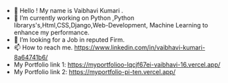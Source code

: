 - 👋  Hello ! My name is Vaibhavi Kumari .
- 👀 I’m currently working on Python ,Python librarys's,Html,CSS,Django,Web-Development, Machine Learning to enhance my performance.
- 💼 I’m looking for a Job in reputed Firm.
- 📫 How to reach me. https://www.linkedin.com/in/vaibhavi-kumari-8a64741b6/
-    My Portfolio link 1: https://myportfolioo-lqcjf67ei-vaibhavi-16.vercel.app/
-    My Portfolio link 2: https://myportfolio-pi-ten.vercel.app/
